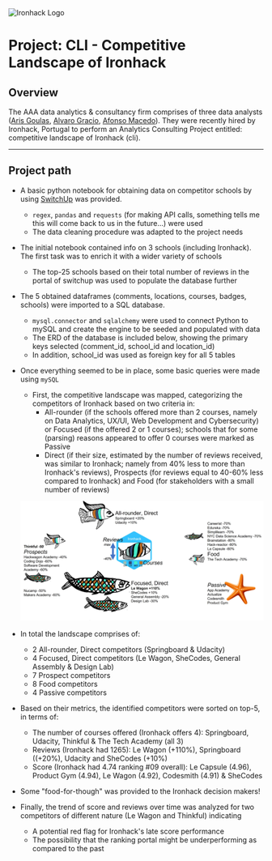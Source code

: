 <img src="https://bit.ly/2VnXWr2" alt="Ironhack Logo" width="100"/>

# Project: CLI - Competitive Landscape of Ironhack

## Overview

The AAA data analytics & consultancy firm comprises of three data analysts ([Aris Goulas](https://github.com/ArisGoulas), [Alvaro Gracio](https://github.com/alvarogracio), [Afonso Macedo](https://github.com/Afonso-Macedo)). They were recently hired by Ironhack, Portugal to perform an Analytics Consulting Project entitled: competitive landscape of Ironhack (cli).

---

## Project path

- A basic python notebook for obtaining data on competitor schools by using [SwitchUp](https://www.switchup.org/) was provided.
  - `regex`, `pandas` and `requests` (for making API calls, something tells me this will come back to us in the future...) were used
  - The data cleaning procedure was adapted to the project needs

- The initial notebook contained info on 3 schools (including Ironhack). The first task was to enrich it with a wider variety of schools
  - The top-25 schools based on their total number of reviews in the portal of switchup was used to populate the database further 

- The 5 obtained dataframes (comments, locations, courses, badges, schools) were imported to a SQL database.
  - `mysql.connector` and `sqlalchemy` were used to connect Python to mySQL and create the engine to be seeded and populated with data
  - The ERD of the database is included below, showing the primary keys selected (comment_id, school_id and location_id)
  - In addition, school_id was used as foreign key for all 5 tables

- Once everything seemed to be in place, some basic queries were made using `mySQL`
  - First, the competitive landscape was mapped, categorizing the competitors of Ironhack based on two criteria in:
    - All-rounder (if the schools offered more than 2 courses, namely on Data Analytics, UX/UI, Web Development and Cybersecurity) or Focused (if the offered 2 or 1 courses); schools that for some (parsing) reasons appeared to offer 0 courses were marked as Passive
    - Direct (if their size, estimated by the number of reviews received, was similar to Ironhack; namely from 40% less to more than Ironhack's reviews), Prospects (for reviews equal to 40-60% less compared to Ironhack) and Food (for stakeholders with a small number of reviews)
   
  ![landscape cli](cli_landscape.jpg)

- In total the landscape comprises of:
  - 2 All-rounder, Direct competitors (Springboard & Udacity)
  - 4 Focused, Direct competitors (Le Wagon, SheCodes, General Assembly & Design Lab)
  - 7 Prospect competitors
  - 8 Food competitors
  - 4 Passive competitors

- Based on their metrics, the identified competitors were sorted on top-5, in terms of:
  - The number of courses offered (Ironhack offers 4): Springboard, Udacity, Thinkful & The Tech Academy (all 3)
  - Reviews (Ironhack had 1265): Le Wagon (+110%), Springboard ((+20%), Udacity and SheCodes (+10%)
  - Score (Ironhack had 4.74 ranking #09 overall): Le Capsule (4.96), Product Gym (4.94), Le Wagon (4.92), Codesmith (4.91) & SheCodes

- Some "food-for-though" was provided to the Ironhack decision makers!

- Finally, the trend of score and reviews over time was analyzed for two competitors of different nature (Le Wagon and Thinkful) indicating
  - A potential red flag for Ironhack's late score performance
  - The possibility that the ranking portal might be underperforming as compared to the past

